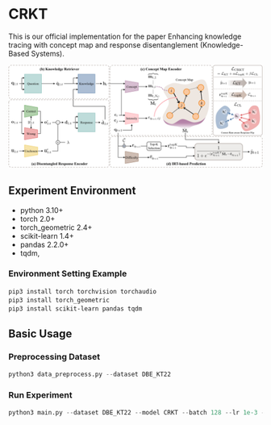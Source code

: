 # CRKT
This is our official implementation for the paper Enhancing knowledge tracing with concept map and response disentanglement (Knowledge-Based Systems).

<img width="602" alt="CRKT" src="assets/CRKT_architecture.jpg">

## Experiment Environment
- python 3.10+
- torch 2.0+
- torch_geometric 2.4+
- scikit-learn 1.4+
- pandas 2.2.0+
- tqdm, 

### Environment Setting Example
```bash
pip3 install torch torchvision torchaudio
pip3 install torch_geometric
pip3 install scikit-learn pandas tqdm
```

## Basic Usage
### Preprocessing Dataset
```python
python3 data_preprocess.py --dataset DBE_KT22
```

### Run Experiment
```python
python3 main.py --dataset DBE_KT22 --model CRKT --batch 128 --lr 1e-3 --dim_c 32 --dim_q 32 --dim_g 32 --lamb 0.1 --alpha 0.1 --top_k 10 --beta 0.01 --exp_name "test"
```
